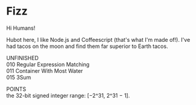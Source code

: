 # Fizz

Hi Humans!

Hubot here, I like Node.js and Coffeescript (that's what I'm made of!).
I've had tacos on the moon and find them far superior to Earth tacos.

UNFINISHED\
010 Regular Expression Matching\
011 Container With Most Water\
015 3Sum

POINTS\
the 32-bit signed integer range: [−2^31,  2^31 − 1].
